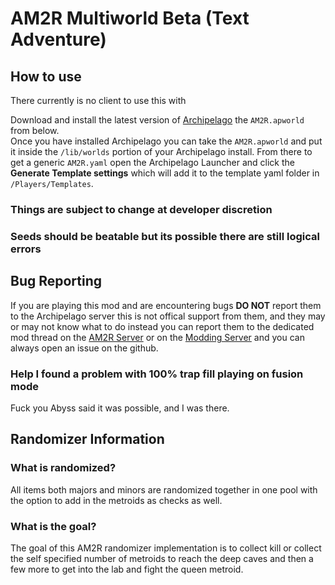 # AM2R Multiworld Beta (Text Adventure)
## How to use 
There currently is no client to use this with


Download and install the latest version of [Archipelago](https://github.com/ArchipelagoMW/Archipelago/releases) the `AM2R.apworld` from below.  
Once you have installed Archipelago you can take the `AM2R.apworld` and put it inside the `/lib/worlds` portion of your Archipelago install.
From there to get a generic `AM2R.yaml` open the Archipelago Launcher and click the **Generate Template settings** which will add it to the template yaml folder in `/Players/Templates`.
### Things are subject to change at developer discretion
### Seeds should be beatable but its possible there are still logical errors
## Bug Reporting
If you are playing this mod and are encountering bugs **DO NOT** report them to the Archipelago server this is not offical support from them, and they may or may not know what to do instead you can report them to the dedicated mod thread on the [AM2R Server](https://discord.gg/YTQnkAJ) or on the [Modding Server](https://discord.gg/Fdq3MSXEDb) and you can always open an issue on the github.
### Help I found a problem with 100% trap fill playing on fusion mode
Fuck you Abyss said it was possible, and I was there.

## Randomizer Information
### What is randomized?
All items both majors and minors are randomized together in one pool with the option to add in the metroids as checks as well.
### What is the goal?
The goal of this AM2R randomizer implementation is to collect kill or collect the self specified number of metroids to reach the deep caves and then a few more to get into the lab and fight the queen metroid.
